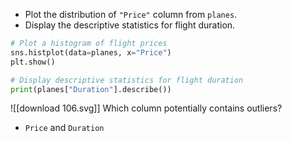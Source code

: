 - Plot the distribution of `"Price"` column from `planes`.
- Display the descriptive statistics for flight duration.
```Python
# Plot a histogram of flight prices
sns.histplot(data=planes, x="Price")
plt.show()

# Display descriptive statistics for flight duration
print(planes["Duration"].describe())
```
![[download 106.svg]]
Which column potentially contains outliers?
- `Price` and `Duration`